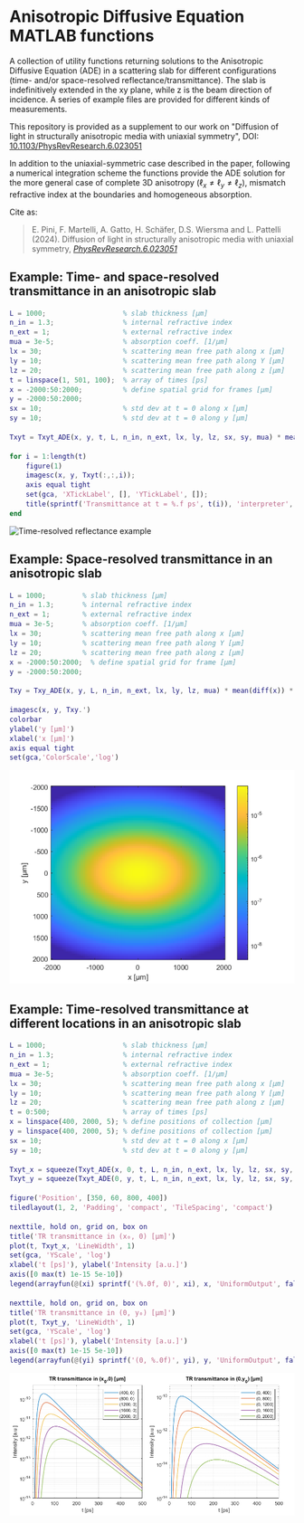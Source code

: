 # Anisotropic Diffusive Equation MATLAB functions

A collection of utility functions returning solutions to the Anisotropic Diffusive Equation (ADE) in a scattering slab for different configurations (time- and/or space-resolved reflectance/transmittance).
The slab is indefinitively extended in the xy plane, while z is the beam direction of incidence.
A series of example files are provided for different kinds of measurements.

This repository is provided as a supplement to our work on "Diffusion of light in structurally anisotropic media with uniaxial symmetry", DOI: [10.1103/PhysRevResearch.6.023051](https://doi.org/10.1103/PhysRevResearch.6.023051)

In addition to the uniaxial-symmetric case described in the paper, following a numerical integration scheme the functions provide the ADE solution for the more general case of complete 3D anisotropy ($`\ell_x \neq \ell_y \neq \ell_z`$), mismatch refractive index at the boundaries and homogeneous absorption.

Cite as: 
> E. Pini, F. Martelli, A. Gatto, H. Schäfer, D.S. Wiersma and L. Pattelli (2024). Diffusion of light in structurally anisotropic media with uniaxial symmetry, [*PhysRevResearch.6.023051*](https://doi.org/10.1103/PhysRevResearch.6.023051)

## Example: Time- and space-resolved transmittance in an anisotropic slab

```matlab
L = 1000;                   % slab thickness [μm]
n_in = 1.3;                 % internal refractive index
n_ext = 1;                  % external refractive index
mua = 3e-5;                 % absorption coeff. [1/μm]
lx = 30;                    % scattering mean free path along x [μm]
ly = 10;                    % scattering mean free path along Y [μm]
lz = 20;                    % scattering mean free path along z [μm]
t = linspace(1, 501, 100);  % array of times [ps]
x = -2000:50:2000;          % define spatial grid for frames [μm]
y = -2000:50:2000;
sx = 10;                    % std dev at t = 0 along x [μm]
sy = 10;                    % std dev at t = 0 along y [μm]

Txyt = Txyt_ADE(x, y, t, L, n_in, n_ext, lx, ly, lz, sx, sy, mua) * mean(diff(t)) * mean(diff(x)) * mean(diff(y));

for i = 1:length(t)
    figure(1)
    imagesc(x, y, Txyt(:,:,i));
    axis equal tight
    set(gca, 'XTickLabel', [], 'YTickLabel', []);
    title(sprintf('Transmittance at t = %.f ps', t(i)), 'interpreter', 'latex', 'FontSize', 16)
end
```
![Time-resolved reflectance example](figures/Txyt_animation.gif)

## Example: Space-resolved transmittance in an anisotropic slab

```matlab
L = 1000;         % slab thickness [μm]
n_in = 1.3;       % internal refractive index
n_ext = 1;        % external refractive index
mua = 3e-5;       % absorption coeff. [1/μm]
lx = 30;          % scattering mean free path along x [μm]
ly = 10;          % scattering mean free path along Y [μm]
lz = 20;          % scattering mean free path along z [μm]
x = -2000:50:2000;  % define spatial grid for frame [μm]
y = -2000:50:2000;

Txy = Txy_ADE(x, y, L, n_in, n_ext, lx, ly, lz, mua) * mean(diff(x)) * mean(diff(y));

imagesc(x, y, Txy.')
colorbar
ylabel('y [μm]')
xlabel('x [μm]')
axis equal tight
set(gca,'ColorScale','log')
```

![Time-resolved reflectance example](figures/example_Txy.png)

## Example: Time-resolved transmittance at different locations in an anisotropic slab

```matlab
L = 1000;                   % slab thickness [μm]
n_in = 1.3;                 % internal refractive index
n_ext = 1;                  % external refractive index
mua = 3e-5;                 % absorption coeff. [1/μm]
lx = 30;                    % scattering mean free path along x [μm]
ly = 10;                    % scattering mean free path along Y [μm]
lz = 20;                    % scattering mean free path along z [μm]
t = 0:500;                  % array of times [ps]
x = linspace(400, 2000, 5); % define positions of collection [μm]
y = linspace(400, 2000, 5); % define positions of collection [μm]
sx = 10;                    % std dev at t = 0 along x [μm]
sy = 10;                    % std dev at t = 0 along y [μm]

Txyt_x = squeeze(Txyt_ADE(x, 0, t, L, n_in, n_ext, lx, ly, lz, sx, sy, mua)) * mean(diff(t));
Txyt_y = squeeze(Txyt_ADE(0, y, t, L, n_in, n_ext, lx, ly, lz, sx, sy, mua)) * mean(diff(t));

figure('Position', [350, 60, 800, 400])
tiledlayout(1, 2, 'Padding', 'compact', 'TileSpacing', 'compact')

nexttile, hold on, grid on, box on
title('TR transmittance in (x₀, 0) [μm]')
plot(t, Txyt_x, 'LineWidth', 1)
set(gca, 'YScale', 'log')
xlabel('t [ps]'), ylabel('Intensity [a.u.]')
axis([0 max(t) 1e-15 5e-10])
legend(arrayfun(@(xi) sprintf('(%.0f, 0)', xi), x, 'UniformOutput', false), 'Location', 'northeast')

nexttile, hold on, grid on, box on
title('TR transmittance in (0, y₀) [μm]')
plot(t, Txyt_y, 'LineWidth', 1)
set(gca, 'YScale', 'log')
xlabel('t [ps]'), ylabel('Intensity [a.u.]')
axis([0 max(t) 1e-15 5e-10])
legend(arrayfun(@(yi) sprintf('(0, %.0f)', yi), y, 'UniformOutput', false), 'Location', 'northeast')
```

![Time-resolved reflectance example](figures/example_Txyt.png)
